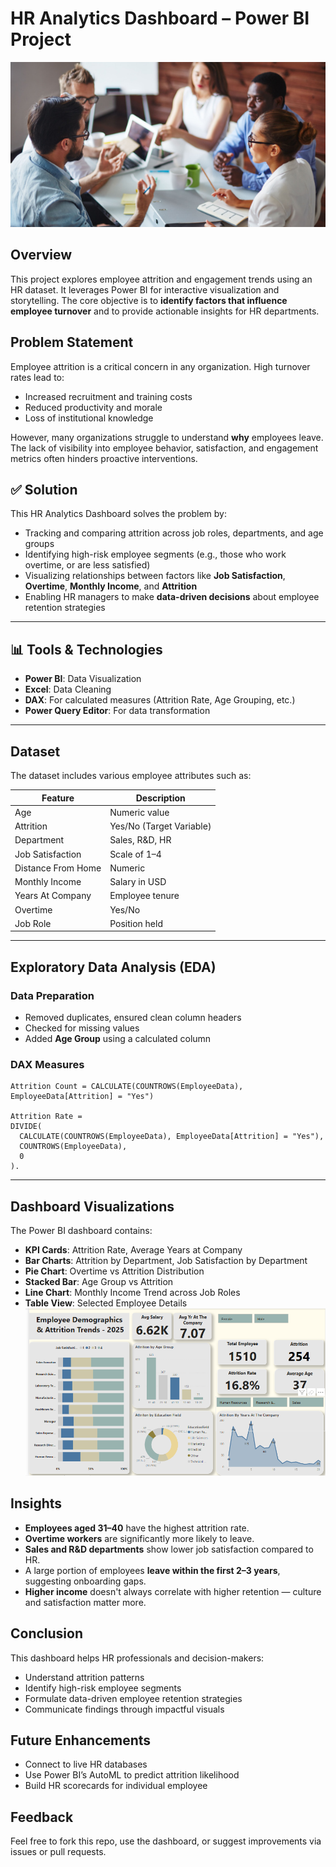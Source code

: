 # HR Analytics Dashboard – Power BI Project
![](IMAGE.jpg) 

## Overview

This project explores employee attrition and engagement trends using an HR dataset. It leverages Power BI for interactive visualization and storytelling. The core objective is to **identify factors that influence employee turnover** and to provide actionable insights for HR departments.

## Problem Statement

Employee attrition is a critical concern in any organization. High turnover rates lead to:

- Increased recruitment and training costs
- Reduced productivity and morale
- Loss of institutional knowledge

However, many organizations struggle to understand **why** employees leave. The lack of visibility into employee behavior, satisfaction, and engagement metrics often hinders proactive interventions.

## ✅ Solution

This HR Analytics Dashboard solves the problem by:

- Tracking and comparing attrition across job roles, departments, and age groups
- Identifying high-risk employee segments (e.g., those who work overtime, or are less satisfied)
- Visualizing relationships between factors like **Job Satisfaction**, **Overtime**, **Monthly Income**, and **Attrition**
- Enabling HR managers to make **data-driven decisions** about employee retention strategies

---

## 📊 Tools & Technologies

- **Power BI**: Data Visualization
- **Excel**: Data Cleaning
- **DAX**: For calculated measures (Attrition Rate, Age Grouping, etc.)
- **Power Query Editor**: For data transformation

---

## Dataset

The dataset includes various employee attributes such as:

| Feature | Description |
|--------|-------------|
| Age | Numeric value |
| Attrition | Yes/No (Target Variable) |
| Department | Sales, R&D, HR |
| Job Satisfaction | Scale of 1–4 |
| Distance From Home | Numeric |
| Monthly Income | Salary in USD |
| Years At Company | Employee tenure |
| Overtime | Yes/No |
| Job Role | Position held |

---

## Exploratory Data Analysis (EDA)

### Data Preparation
- Removed duplicates, ensured clean column headers
- Checked for missing values
- Added **Age Group** using a calculated column

### DAX Measures
```dax
Attrition Count = CALCULATE(COUNTROWS(EmployeeData), EmployeeData[Attrition] = "Yes")

Attrition Rate = 
DIVIDE(
  CALCULATE(COUNTROWS(EmployeeData), EmployeeData[Attrition] = "Yes"),
  COUNTROWS(EmployeeData),
  0
).
```
---
## Dashboard Visualizations

The Power BI dashboard contains:

- **KPI Cards**: Attrition Rate, Average Years at Company
- **Bar Charts**: Attrition by Department, Job Satisfaction by Department
- **Pie Chart**: Overtime vs Attrition Distribution
- **Stacked Bar**: Age Group vs Attrition
- **Line Chart**: Monthly Income Trend across Job Roles
- **Table View**: Selected Employee Details
![](HR_DASHBORAD.png)

## Insights

- **Employees aged 31–40** have the highest attrition rate.
- **Overtime workers** are significantly more likely to leave.
- **Sales and R&D departments** show lower job satisfaction compared to HR.
- A large portion of employees **leave within the first 2–3 years**, suggesting onboarding gaps.
- **Higher income** doesn't always correlate with higher retention — culture and satisfaction matter more.

## Conclusion

This dashboard helps HR professionals and decision-makers:

- Understand attrition patterns
- Identify high-risk employee segments
- Formulate data-driven employee retention strategies
- Communicate findings through impactful visuals

## Future Enhancements

- Connect to live HR databases
- Use Power BI’s AutoML to predict attrition likelihood
- Build HR scorecards for individual employee

## Feedback

Feel free to fork this repo, use the dashboard, or suggest improvements via issues or pull requests.



